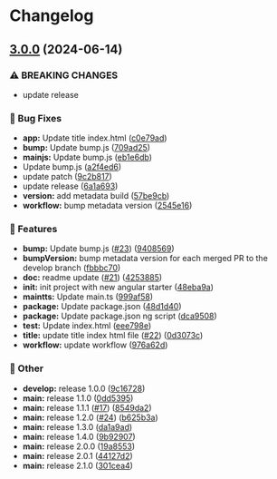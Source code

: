 # Changelog

## [3.0.0](https://github.com/mohamedDev/front-release/compare/v2.1.0...v3.0.0) (2024-06-14)


### ⚠ BREAKING CHANGES

* update release

### 🐞 Bug Fixes

* **app:** Update title index.html ([c0e79ad](https://github.com/mohamedDev/front-release/commit/c0e79adf9c743ad0bbc3819b13ad0b87805c5d53))
* **bump:** Update bump.js ([709ad25](https://github.com/mohamedDev/front-release/commit/709ad25e31ad20fcd0e04f0c865d003b20a19297))
* **mainjs:** Update bump.js ([eb1e6db](https://github.com/mohamedDev/front-release/commit/eb1e6db0d6e39fcab71aee1c6c254c772b08e5e6))
* Update bump.js ([a2f4ed6](https://github.com/mohamedDev/front-release/commit/a2f4ed664bbede5ca119a4e72dd068ad22d4e23b))
* update patch ([9c2b817](https://github.com/mohamedDev/front-release/commit/9c2b8174ba2f222e56d7e8c26bd6eafe19cb0018))
* update release ([6a1a693](https://github.com/mohamedDev/front-release/commit/6a1a6932d579264daebcf7a8e286a1befc13254e))
* **version:** add metadata build ([57be9cb](https://github.com/mohamedDev/front-release/commit/57be9cb27cd73591badc72039fa0c99c4f268f29))
* **workflow:** bump metadata version ([2545e16](https://github.com/mohamedDev/front-release/commit/2545e165c1b3fc237133ee373f664a1372861851))


### 🚀 Features

* **bump:** Update bump.js ([#23](https://github.com/mohamedDev/front-release/issues/23)) ([9408569](https://github.com/mohamedDev/front-release/commit/940856953b132d718de0782c6800e35315a7eff7))
* **bumpVersion:** bump metadata version for each merged PR to the develop branch ([fbbbc70](https://github.com/mohamedDev/front-release/commit/fbbbc70a3b65785c6941838f61b2fbc4fe7a9f11))
* **doc:** readme update  ([#21](https://github.com/mohamedDev/front-release/issues/21)) ([4253885](https://github.com/mohamedDev/front-release/commit/425388555eb49c64ddab73f249b8d0dd99182930))
* **init:** init project with new angular starter ([48eba9a](https://github.com/mohamedDev/front-release/commit/48eba9a6a5dbfbe1ab70c318be65403e78c92e7c))
* **maintts:** Update main.ts ([999af58](https://github.com/mohamedDev/front-release/commit/999af585d1954b8ae86b8dd5164a16cea69d8ba8))
* **package:** Update package.json ([48d1d40](https://github.com/mohamedDev/front-release/commit/48d1d400dd4527fa4975d39a3d557a3e151d2764))
* **package:** Update package.json ng script ([dca9508](https://github.com/mohamedDev/front-release/commit/dca9508e6a75628e2476257f74f47e8456a39ae2))
* **test:** Update index.html ([eee798e](https://github.com/mohamedDev/front-release/commit/eee798e120d4bcf738cb49e6e695ac83ee23bc23))
* **title:** update title index html file ([#22](https://github.com/mohamedDev/front-release/issues/22)) ([0d3073c](https://github.com/mohamedDev/front-release/commit/0d3073cb7ff1317efa5273d898d246b68998bac0))
* **workflow:** update workflow ([976a62d](https://github.com/mohamedDev/front-release/commit/976a62d1d2b8951e83527f1a4f589f58ffdb16b4))


### 🧰 Other

* **develop:** release 1.0.0 ([9c16728](https://github.com/mohamedDev/front-release/commit/9c1672882d9f37c92d33591cbd2bf66373ab67f9))
* **main:** release 1.1.0 ([0dd5395](https://github.com/mohamedDev/front-release/commit/0dd53952a4dd76ac219ca3aab696c95fc0f6b1ef))
* **main:** release 1.1.1 ([#17](https://github.com/mohamedDev/front-release/issues/17)) ([8549da2](https://github.com/mohamedDev/front-release/commit/8549da2fe362c15eccff1519ec1d2dc97339a287))
* **main:** release 1.2.0 ([#24](https://github.com/mohamedDev/front-release/issues/24)) ([b625b3a](https://github.com/mohamedDev/front-release/commit/b625b3acb5dc302fc3dfa206f471baae23c1da22))
* **main:** release 1.3.0 ([da1a9ad](https://github.com/mohamedDev/front-release/commit/da1a9adc04d387ee22590cbdeb7a81d250404582))
* **main:** release 1.4.0 ([9b92907](https://github.com/mohamedDev/front-release/commit/9b929072e79e0f46cdef30fac20fa0eab52eb278))
* **main:** release 2.0.0 ([19a8553](https://github.com/mohamedDev/front-release/commit/19a8553263a9fe0f2056d9115b6b068a909226d4))
* **main:** release 2.0.1 ([44127d2](https://github.com/mohamedDev/front-release/commit/44127d256f015c56b2331eb5ebb86fd10384a532))
* **main:** release 2.1.0 ([301cea4](https://github.com/mohamedDev/front-release/commit/301cea4ff563f43be967b1d0a4f28d632a3bd4b2))
